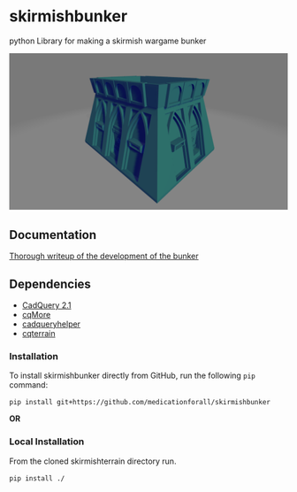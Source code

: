# skirmishbunker
python Library for making a skirmish wargame bunker

![](./documentation/image/24.png)

## Documentation
[Thorough writeup of the development of the bunker](./documentation/README.md)

## Dependencies
* [CadQuery 2.1](https://github.com/CadQuery/cadquery)
* [cqMore](https://github.com/JustinSDK/cqMore)
* [cadqueryhelper](https://github.com/medicationforall/cadqueryhelper)
* [cqterrain](https://github.com/medicationforall/cqterrain)


### Installation
To install skirmishbunker directly from GitHub, run the following `pip` command:

	pip install git+https://github.com/medicationforall/skirmishbunker

**OR**

### Local Installation
From the cloned skirmishterrain directory run.

	pip install ./
